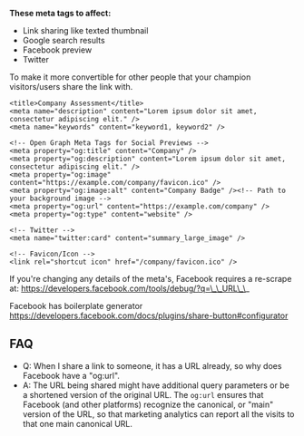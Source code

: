 **These meta tags to affect:**
- Link sharing like texted thumbnail
- Google search results
- Facebook preview
- Twitter

To make it more convertible for other people that your champion visitors/users share the link with.

```
<title>Company Assessment</title>
<meta name="description" content="Lorem ipsum dolor sit amet, consectetur adipiscing elit." />
<meta name="keywords" content="keyword1, keyword2" />

<!-- Open Graph Meta Tags for Social Previews -->
<meta property="og:title" content="Company" />
<meta property="og:description" content="Lorem ipsum dolor sit amet, consectetur adipiscing elit." />
<meta property="og:image" content="https://example.com/company/favicon.ico" /> 
<meta property="og:image:alt" content="Company Badge" /><!-- Path to your background image -->
<meta property="og:url" content="https://example.com/company" />
<meta property="og:type" content="website" />

<!-- Twitter -->
<meta name="twitter:card" content="summary_large_image" />

<!-- Favicon/Icon -->
<link rel="shortcut icon" href="/company/favicon.ico" />
```

If you're changing any details of the meta's, Facebook requires a re-scrape at:
https://developers.facebook.com/tools/debug/?q=\_\_URL\_\_

Facebook has boilerplate generator
https://developers.facebook.com/docs/plugins/share-button#configurator

## FAQ
- Q: When I share a link to someone, it has a URL already, so why does Facebook have a "og:url".
- A: The URL being shared might have additional query parameters or be a shortened version of the original URL. The `og:url` ensures that Facebook (and other platforms) recognize the canonical, or "main" version of the URL, so that marketing analytics can report all the visits to that one main canonical URL.